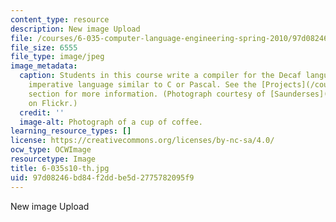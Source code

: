 ```yaml
---
content_type: resource
description: New image Upload
file: /courses/6-035-computer-language-engineering-spring-2010/97d08246bd84f2ddbe5d2775782095f9_6-035s10-th.jpg
file_size: 6555
file_type: image/jpeg
image_metadata:
  caption: Students in this course write a compiler for the Decaf language, a simple
    imperative language similar to C or Pascal. See the [Projects](/courses/6-035-computer-language-engineering-spring-2010/pages/projects/_index)
    section for more information. (Photograph courtesy of [Saunderses](http://www.flickr.com/photos/lausdeo/256306599/)
    on Flickr.)
  credit: ''
  image-alt: Photograph of a cup of coffee.
learning_resource_types: []
license: https://creativecommons.org/licenses/by-nc-sa/4.0/
ocw_type: OCWImage
resourcetype: Image
title: 6-035s10-th.jpg
uid: 97d08246-bd84-f2dd-be5d-2775782095f9
---
```

New image Upload